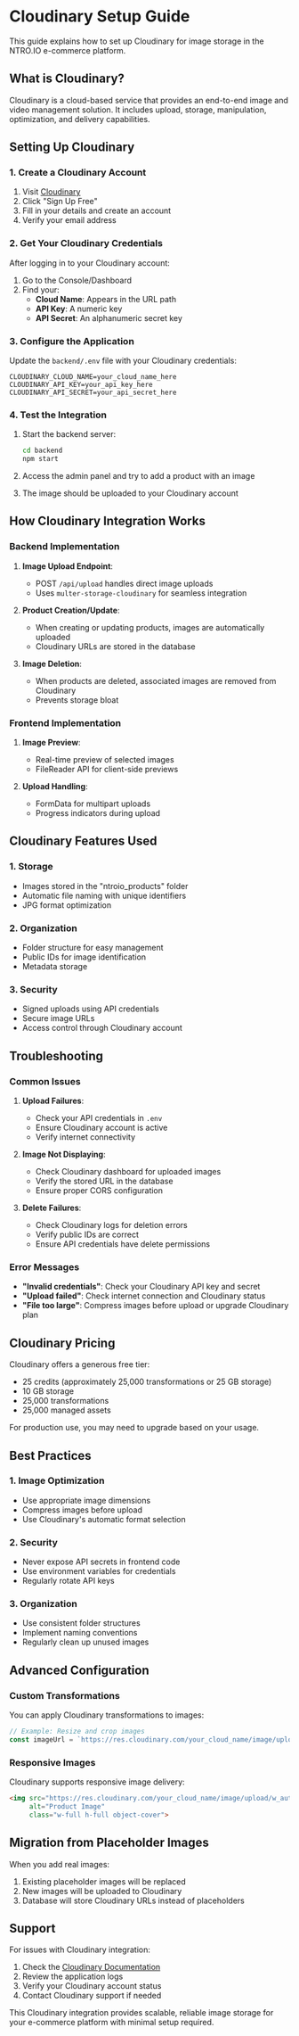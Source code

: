 # Cloudinary Setup Guide

This guide explains how to set up Cloudinary for image storage in the NTRO.IO e-commerce platform.

## What is Cloudinary?

Cloudinary is a cloud-based service that provides an end-to-end image and video management solution. It includes upload, storage, manipulation, optimization, and delivery capabilities.

## Setting Up Cloudinary

### 1. Create a Cloudinary Account

1. Visit [Cloudinary](https://cloudinary.com/)
2. Click "Sign Up Free"
3. Fill in your details and create an account
4. Verify your email address

### 2. Get Your Cloudinary Credentials

After logging in to your Cloudinary account:

1. Go to the Console/Dashboard
2. Find your:
   - **Cloud Name**: Appears in the URL path
   - **API Key**: A numeric key
   - **API Secret**: An alphanumeric secret key

### 3. Configure the Application

Update the `backend/.env` file with your Cloudinary credentials:

```env
CLOUDINARY_CLOUD_NAME=your_cloud_name_here
CLOUDINARY_API_KEY=your_api_key_here
CLOUDINARY_API_SECRET=your_api_secret_here
```

### 4. Test the Integration

1. Start the backend server:
   ```bash
   cd backend
   npm start
   ```

2. Access the admin panel and try to add a product with an image
3. The image should be uploaded to your Cloudinary account

## How Cloudinary Integration Works

### Backend Implementation

1. **Image Upload Endpoint**: 
   - POST `/api/upload` handles direct image uploads
   - Uses `multer-storage-cloudinary` for seamless integration

2. **Product Creation/Update**:
   - When creating or updating products, images are automatically uploaded
   - Cloudinary URLs are stored in the database

3. **Image Deletion**:
   - When products are deleted, associated images are removed from Cloudinary
   - Prevents storage bloat

### Frontend Implementation

1. **Image Preview**:
   - Real-time preview of selected images
   - FileReader API for client-side previews

2. **Upload Handling**:
   - FormData for multipart uploads
   - Progress indicators during upload

## Cloudinary Features Used

### 1. Storage
- Images stored in the "ntroio_products" folder
- Automatic file naming with unique identifiers
- JPG format optimization

### 2. Organization
- Folder structure for easy management
- Public IDs for image identification
- Metadata storage

### 3. Security
- Signed uploads using API credentials
- Secure image URLs
- Access control through Cloudinary account

## Troubleshooting

### Common Issues

1. **Upload Failures**:
   - Check your API credentials in `.env`
   - Ensure Cloudinary account is active
   - Verify internet connectivity

2. **Image Not Displaying**:
   - Check Cloudinary dashboard for uploaded images
   - Verify the stored URL in the database
   - Ensure proper CORS configuration

3. **Delete Failures**:
   - Check Cloudinary logs for deletion errors
   - Verify public IDs are correct
   - Ensure API credentials have delete permissions

### Error Messages

- **"Invalid credentials"**: Check your Cloudinary API key and secret
- **"Upload failed"**: Check internet connection and Cloudinary status
- **"File too large"**: Compress images before upload or upgrade Cloudinary plan

## Cloudinary Pricing

Cloudinary offers a generous free tier:
- 25 credits (approximately 25,000 transformations or 25 GB storage)
- 10 GB storage
- 25,000 transformations
- 25,000 managed assets

For production use, you may need to upgrade based on your usage.

## Best Practices

### 1. Image Optimization
- Use appropriate image dimensions
- Compress images before upload
- Use Cloudinary's automatic format selection

### 2. Security
- Never expose API secrets in frontend code
- Use environment variables for credentials
- Regularly rotate API keys

### 3. Organization
- Use consistent folder structures
- Implement naming conventions
- Regularly clean up unused images

## Advanced Configuration

### Custom Transformations
You can apply Cloudinary transformations to images:

```javascript
// Example: Resize and crop images
const imageUrl = `https://res.cloudinary.com/your_cloud_name/image/upload/c_fill,h_300,w_300/${publicId}`;
```

### Responsive Images
Cloudinary supports responsive image delivery:

```html
<img src="https://res.cloudinary.com/your_cloud_name/image/upload/w_auto,dpr_auto/your_image_id" 
     alt="Product Image"
     class="w-full h-full object-cover">
```

## Migration from Placeholder Images

When you add real images:
1. Existing placeholder images will be replaced
2. New images will be uploaded to Cloudinary
3. Database will store Cloudinary URLs instead of placeholders

## Support

For issues with Cloudinary integration:
1. Check the [Cloudinary Documentation](https://cloudinary.com/documentation)
2. Review the application logs
3. Verify your Cloudinary account status
4. Contact Cloudinary support if needed

This Cloudinary integration provides scalable, reliable image storage for your e-commerce platform with minimal setup required.